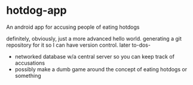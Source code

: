 # hotdog-app
 An android app for accusing people of eating hotdogs

definitely, obviously, just a more advanced hello world. generating a git repository for it so I can have version control.
later to-dos- 
- networked database w/a central server so you can keep track of accusations
- possibly make a dumb game around the concept of eating hotdogs or something